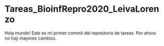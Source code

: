 # Tareas_BioinfRepro2020_LeivaLorenzo

Hola mundo!
Este es mi primer commit del repositorio de tareas.
Por ahora no hay mayores cambios.
